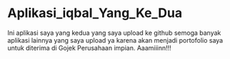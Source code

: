 # Aplikasi_iqbal_Yang_Ke_Dua
Ini aplikasi saya yang kedua yang saya upload ke github semoga banyak aplikasi lainnya yang saya upload ya karena akan menjadi portofolio saya untuk diterima di Gojek Perusahaan impian. Aaamiiinn!!!
